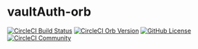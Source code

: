# vaultAuth-orb

[![CircleCI Build Status](https://circleci.com/gh/jeffwecan/vault-auth-circleci.svg?style=shield "CircleCI Build Status")](https://circleci.com/gh/jeffwecan/vault-auth-circleci) [![CircleCI Orb Version](https://img.shields.io/badge/endpoint.svg?url=https://badges.circleci.io/orb/jeffwecan/vault-auth-circleci)](https://circleci.com/orbs/registry/orb/jeffwecan/vault-auth-circleci) [![GitHub License](https://img.shields.io/badge/license-MIT-lightgrey.svg)](https://raw.githubusercontent.com/jeffwecan/vault-auth-circleci/master/LICENSE) [![CircleCI Community](https://img.shields.io/badge/community-CircleCI%20Discuss-343434.svg)](https://discuss.circleci.com/c/ecosystem/orbs)
